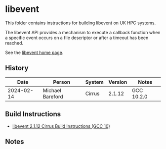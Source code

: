 libevent
========

This folder contains instructions for building libevent on UK HPC systems.

The libevent API provides a mechanism to execute a callback function when a specific event occurs on a file descriptor or after a timeout has been reached.

See the [libevent home page](https://libevent.org/).


History
-------

 Date | Person | System | Version | Notes
 ---- | ------ | ------ | ------- | -----
 2024-02-14 | Michael Bareford | Cirrus | 2.1.12 | GCC 10.2.0


Build Instructions
------------------

* [libevent 2.1.12 Cirrus Build Instructions (GCC 10)](build_libevent_2.1.12_cirrus_gcc10.md)


Notes
-----
